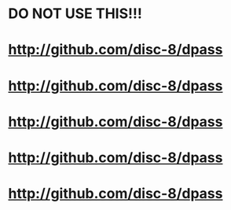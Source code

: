 # DO NOT USE THIS!!!
# http://github.com/disc-8/dpass
# http://github.com/disc-8/dpass
# http://github.com/disc-8/dpass
# http://github.com/disc-8/dpass
# http://github.com/disc-8/dpass
